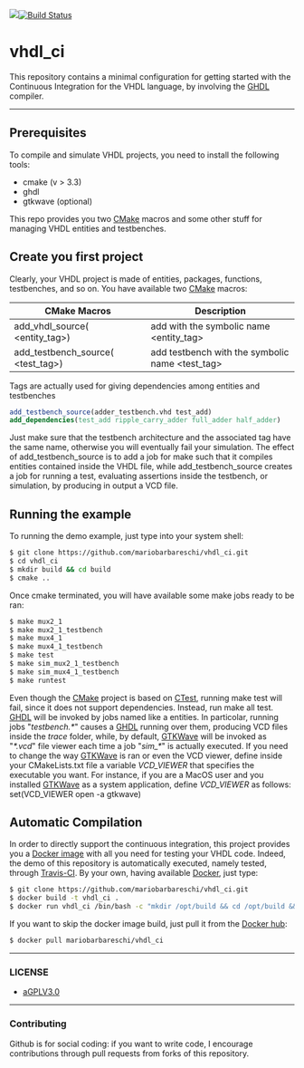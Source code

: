 [![](https://images.microbadger.com/badges/image/mariobarbareschi/vhdl_ci.svg)](https://microbadger.com/images/mariobarbareschi/vhdl_ci "Get your own image badge on microbadger.com")[![Build Status](https://travis-ci.org/mariobarbareschi/vhdl_ci.svg?branch=master)](https://travis-ci.org/mariobarbareschi/vhdl_ci)
# vhdl_ci
This repository contains a minimal configuration for getting started with the Continuous Integration for the VHDL language, by involving the [GHDL] compiler.

--------
## Prerequisites
To compile and simulate VHDL projects, you need to install the following tools:
  - cmake (v > 3.3)
  - ghdl
  - gtkwave (optional)

This repo provides you two [CMake] macros and some other stuff for managing VHDL entities and testbenches.

## Create you first project
Clearly, your VHDL project is made of entities, packages, functions, testbenches, and so on. You have available two [CMake] macros:

| CMake Macros | Description |
| ------ | ------ |
| add_vhdl_source(<file> <entity_tag>) | add <file> with the symbolic name <entity_tag>|
| add_testbench_source(<file> <test_tag>) | add testbench <file> with the symbolic name <test_tag> |

Tags are actually used for giving dependencies among entities and testbenches
```cmake
add_testbench_source(adder_testbench.vhd test_add)
add_dependencies(test_add ripple_carry_adder full_adder half_adder)
```
Just make sure that the testbench architecture and the associated tag have the same name, otherwise you will eventually fail your simulation.
The effect of add_testbench_source is to add a job for make such that it compiles entities contained inside the VHDL file, while add_testbench_source creates a job for running a test, evaluating assertions inside the testbench, or simulation, by producing in output a VCD file.

## Running the example
To running the demo example, just type into your system shell:
```sh
$ git clone https://github.com/mariobarbareschi/vhdl_ci.git
$ cd vhdl_ci
$ mkdir build && cd build
$ cmake ..
```
Once cmake terminated, you will have available some make jobs ready to be ran:
```sh
$ make mux2_1
$ make mux2_1_testbench
$ make mux4_1
$ make mux4_1_testbench
$ make test
$ make sim_mux2_1_testbench
$ make sim_mux4_1_testbench
$ make runtest
```
Even though the [CMake] project is based on [CTest], running make test will fail, since it does not support dependencies. Instead, run make all test.
[GHDL] will be invoked by jobs named like a entities. In particolar, running jobs "*testbench.\**" causes a [GHDL] running over them, producing VCD files inside the *trace* folder, while, by default, [GTKWave] will be invoked as "*\*.vcd*" file viewer each time a job "*sim_\**" is actually executed.
If you need to change the way [GTKWave] is ran or even the VCD viewer, define inside your CMakeLists.txt file a variable *VCD_VIEWER* that specifies the executable you want. For instance, if you are a MacOS user and you installed [GTKWave] as a system application, define *VCD_VIEWER* as follows:
    set(VCD_VIEWER open -a gtkwave)

## Automatic Compilation
In order to directly support the continuous integration, this project provides you a [Docker image] with all you need for testing your VHDL code. Indeed, the demo of this repository is automatically executed, namely tested, through [Travis-CI].
By your own, having available [Docker], just type:
```sh
$ git clone https://github.com/mariobarbareschi/vhdl_ci.git
$ docker build -t vhdl_ci .
$ docker run vhdl_ci /bin/bash -c "mkdir /opt/build && cd /opt/build && cmake .. && make all test"
```
If you want to skip the docker image build, just pull it from the [Docker hub]:

```sh
$ docker pull mariobarbareschi/vhdl_ci
```
--------
### LICENSE ###


* [aGPLV3.0](https://www.gnu.org/licenses/agpl.html)
----------
### Contributing ###
Github is for social coding: if you want to write code, I encourage contributions through pull requests from forks of this repository.

   [CMake]: <https://cmake.org>
   [CTest]: <https://cmake.org/Wiki/CMake/Testing_With_CTest>
   [Travis-CI]: <https://travis-ci.org/mariobarbareschi/vhdl_ci>
   [Docker]: <https://hub.docker.com/r/mariobarbareschi/vhdl_ci>
   [Docker image]: <https://hub.docker.com/r/mariobarbareschi/vhdl_ci>
   [Docker hub]: <https://hub.docker.com/>
   [GHDL]: <http://ghdl.free.fr>
   [GTKWave]: <http://gtkwave.sourceforge.net>
